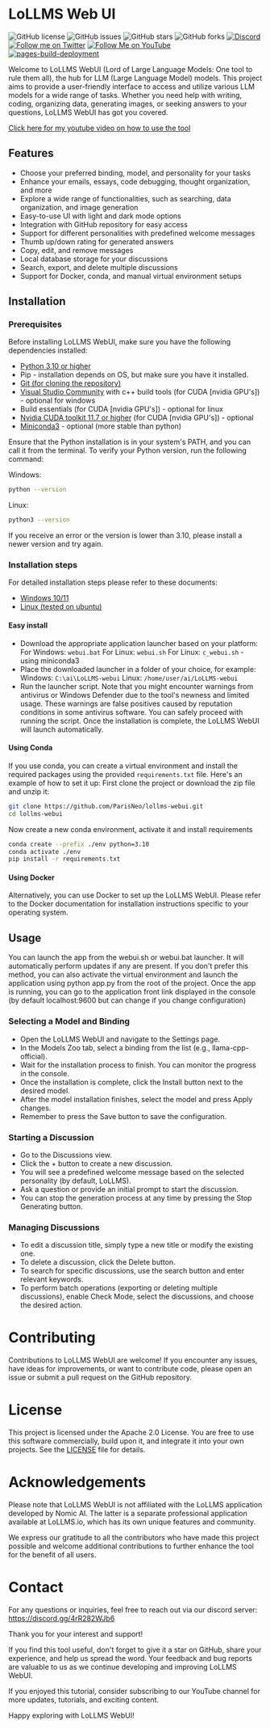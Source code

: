 # LoLLMS Web UI

![GitHub license](https://img.shields.io/github/license/ParisNeo/lollms-webui)
![GitHub issues](https://img.shields.io/github/issues/ParisNeo/lollms-webui)
![GitHub stars](https://img.shields.io/github/stars/ParisNeo/lollms-webui)
![GitHub forks](https://img.shields.io/github/forks/ParisNeo/lollms-webui)
[![Discord](https://img.shields.io/discord/1092918764925882418?color=7289da&label=Discord&logo=discord&logoColor=ffffff)](https://discord.gg/4rR282WJb6)
[![Follow me on Twitter](https://img.shields.io/twitter/follow/SpaceNerduino?style=social)](https://twitter.com/SpaceNerduino)
[![Follow Me on YouTube](https://img.shields.io/badge/Follow%20Me%20on-YouTube-red?style=flat&logo=youtube)](https://www.youtube.com/user/Parisneo)
[![pages-build-deployment](https://github.com/ParisNeo/lollms-webui/actions/workflows/pages/pages-build-deployment/badge.svg)](https://github.com/ParisNeo/lollms-webui/actions/workflows/pages/pages-build-deployment)


Welcome to LoLLMS WebUI (Lord of Large Language Models: One tool to rule them all), the hub for LLM (Large Language Model) models. This project aims to provide a user-friendly interface to access and utilize various LLM models for a wide range of tasks. Whether you need help with writing, coding, organizing data, generating images, or seeking answers to your questions, LoLLMS WebUI has got you covered.

[Click here for my youtube video on how to use the tool](https://youtu.be/ds_U0TDzbzI)
## Features

- Choose your preferred binding, model, and personality for your tasks
- Enhance your emails, essays, code debugging, thought organization, and more
- Explore a wide range of functionalities, such as searching, data organization, and image generation
- Easy-to-use UI with light and dark mode options
- Integration with GitHub repository for easy access
- Support for different personalities with predefined welcome messages
- Thumb up/down rating for generated answers
- Copy, edit, and remove messages
- Local database storage for your discussions
- Search, export, and delete multiple discussions
- Support for Docker, conda, and manual virtual environment setups

## Installation

### Prerequisites

Before installing LoLLMS WebUI, make sure you have the following dependencies installed:

- [Python 3.10 or higher](https://www.python.org/downloads/release/python-3100/)
- Pip - installation depends on OS, but make sure you have it installed.
- [Git (for cloning the repository)](https://git-scm.com/downloads)
- [Visual Studio Community](https://visualstudio.microsoft.com/vs/community/) with c++ build tools (for CUDA [nvidia GPU's]) - optional for windows
- Build essentials (for CUDA [nvidia GPU's]) - optional for linux
- [Nvidia CUDA toolkit 11.7 or higher](https://developer.nvidia.com/cuda-downloads) (for CUDA [nvidia GPU's]) - optional
- [Miniconda3](https://docs.conda.io/en/latest/miniconda.html) - optional (more stable than python)

Ensure that the Python installation is in your system's PATH, and you can call it from the terminal. To verify your Python version, run the following command:

Windows:
```bash
python --version
```

Linux:
```bash
python3 --version
```

If you receive an error or the version is lower than 3.10, please install a newer version and try again.

### Installation steps

For detailed installation steps please refer to these documents:

- [Windows 10/11](./docs/usage/AdvancedInstallInstructions.md#windows-10-and-11)
- [Linux (tested on ubuntu)](./docs/usage/AdvancedInstallInstructions.md#linux)
#### Easy install

- Download the appropriate application launcher based on your platform:
    For Windows: `webui.bat`
    For Linux: `webui.sh`
    For Linux: `c_webui.sh` - using miniconda3
- Place the downloaded launcher in a folder of your choice, for example:
    Windows: `C:\ai\LoLLMS-webui`
    Linux: `/home/user/ai/LoLLMS-webui`
- Run the launcher script. Note that you might encounter warnings from antivirus or Windows Defender due to the tool's newness and limited usage. These warnings are false positives caused by reputation conditions in some antivirus software. You can safely proceed with running the script.
Once the installation is complete, the LoLLMS WebUI will launch automatically.

#### Using Conda
If you use conda, you can create a virtual environment and install the required packages using the provided `requirements.txt` file. Here's an example of how to set it up:
First clone the project or download the zip file and unzip it:

```bash
git clone https://github.com/ParisNeo/lollms-webui.git
cd lollms-webui
```
Now create a new conda environment, activate it and install requirements

```bash
conda create --prefix ./env python=3.10
conda activate ./env
pip install -r requirements.txt
```
#### Using Docker
Alternatively, you can use Docker to set up the LoLLMS WebUI. Please refer to the Docker documentation for installation instructions specific to your operating system.

## Usage

You can launch the app from the webui.sh or webui.bat launcher. It will automatically perform updates if any are present. If you don't prefer this method, you can also activate the virtual environment and launch the application using python app.py from the root of the project.
Once the app is running, you can go to the application front link displayed in the console (by default localhost:9600 but can change if you change configuration) 
### Selecting a Model and Binding
- Open the LoLLMS WebUI and navigate to the Settings page.
- In the Models Zoo tab, select a binding from the list (e.g., llama-cpp-official).
- Wait for the installation process to finish. You can monitor the progress in the console.
- Once the installation is complete, click the Install button next to the desired model.
- After the model installation finishes, select the model and press Apply changes.
- Remember to press the Save button to save the configuration.

### Starting a Discussion
- Go to the Discussions view.
- Click the + button to create a new discussion.
- You will see a predefined welcome message based on the selected personality (by default, LoLLMS).
- Ask a question or provide an initial prompt to start the discussion.
- You can stop the generation process at any time by pressing the Stop Generating button.

### Managing Discussions
- To edit a discussion title, simply type a new title or modify the existing one.
- To delete a discussion, click the Delete button.
- To search for specific discussions, use the search button and enter relevant keywords.
- To perform batch operations (exporting or deleting multiple discussions), enable Check Mode, select the discussions, and choose the desired action.

# Contributing
Contributions to LoLLMS WebUI are welcome! If you encounter any issues, have ideas for improvements, or want to contribute code, please open an issue or submit a pull request on the GitHub repository.

# License
This project is licensed under the Apache 2.0 License. You are free to use this software commercially, build upon it, and integrate it into your own projects. See the [LICENSE](https://github.com/ParisNeo/lollms-webui/blob/main/LICENSE) file for details.

# Acknowledgements
Please note that LoLLMS WebUI is not affiliated with the LoLLMS application developed by Nomic AI. The latter is a separate professional application available at LoLLMS.io, which has its own unique features and community.

We express our gratitude to all the contributors who have made this project possible and welcome additional contributions to further enhance the tool for the benefit of all users.

# Contact

For any questions or inquiries, feel free to reach out via our discord server: https://discord.gg/4rR282WJb6

Thank you for your interest and support!

If you find this tool useful, don't forget to give it a star on GitHub, share your experience, and help us spread the word. Your feedback and bug reports are valuable to us as we continue developing and improving LoLLMS WebUI.

If you enjoyed this tutorial, consider subscribing to our YouTube channel for more updates, tutorials, and exciting content.

Happy exploring with LoLLMS WebUI!
